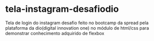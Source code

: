 # tela-instagram-desafiodio
Tela de login do instagram desafio feito no bootcamp da spread pela plataforma da dio(digital innovation one) no módulo de html/css para demonstrar conhecimento adquirido de flexbox
